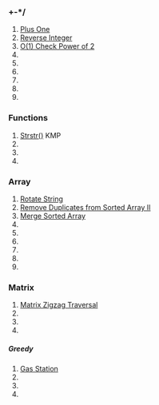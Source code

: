 ### +-*/ 
1. [Plus One](http://www.lintcode.com/en/problem/plus-one/)
2. [Reverse Integer](http://www.lintcode.com/en/problem/reverse-integer/)
3. [O(1) Check Power of 2](http://www.lintcode.com/en/problem/o1-check-power-of-2/)
4. []()
5. []()
6. []()
7. []()
8. []()
9. []()

### Functions
1. [Strstr()](http://www.lintcode.com/en/problem/strstr/) KMP 
2. []()
3. []()
4. []()

### Array
1. [Rotate String](http://www.lintcode.com/en/problem/rotate-string/)
2. [Remove Duplicates from Sorted Array II](http://www.lintcode.com/en/problem/remove-duplicates-from-sorted-array-ii/)
3. [Merge Sorted Array](www.lintcode.com/en/problem/merge-sorted-array/)
4. []()
5. []()
6. []()
7. []()
8. []()
9. []()

### Matrix
1. [Matrix Zigzag Traversal](http://www.lintcode.com/en/problem/matrix-zigzag-traversal/)
2. []()
3. []()
4. []()

##### Greedy
1. [Gas Station](http://www.lintcode.com/en/problem/gas-station/)
2. []()
3. []()
4. []()